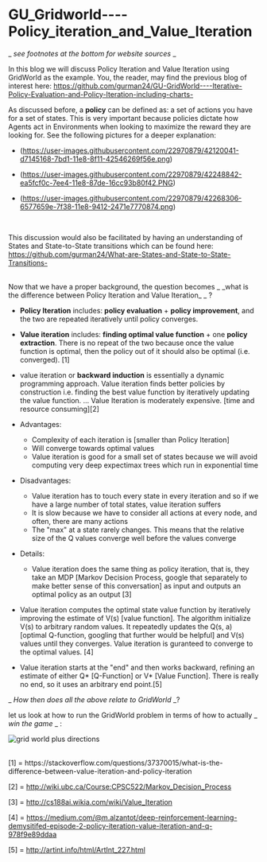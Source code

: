 # GU_Gridworld----Policy_iteration_and_Value_Iteration

_ _see footnotes at the bottom for website sources_ _

In this blog we will discuss Policy Iteration and Value Iteration using GridWorld as the example. You, the reader, may find the previous blog of interest here: https://github.com/gurman24/GU-GridWorld----Iterative-Policy-Evaluation-and-Policy-Iteration-including-charts-

As discussed before, a **policy** can be defined as: a set of actions you have for a set of states. This is very important because policies dictate how Agents act in Environments when looking to maximize the reward they are looking for. See the following pictures for a deeper explanation: 

- (https://user-images.githubusercontent.com/22970879/42120041-d7145168-7bd1-11e8-8f11-42546269f56e.png)  

- (https://user-images.githubusercontent.com/22970879/42248842-ea5fcf0c-7ee4-11e8-87de-16cc93b80f42.PNG)

- (https://user-images.githubusercontent.com/22970879/42268306-6577659e-7f38-11e8-9412-2471e7770874.png)

<br/>

This discussion would also be facilitated by having an understanding of States and State-to-State transitions which can be found here:
https://github.com/gurman24/What-are-States-and-State-to-State-Transitions-

<br/>
Now that we have a proper background, the question becomes _ _what is the difference between Policy Iteration and Value Iteration_ _ ?

- **Policy Iteration** includes: **policy evaluation** + **policy improvement**, and the two are repeated iteratively until policy converges.

- **Value iteration** includes: **finding optimal value function** + one **policy extraction**. There is no repeat of the two because once the value function is optimal, then the policy out of it should also be optimal (i.e. converged). [1]

- value iteration or **backward induction** is essentially a dynamic programming approach. Value iteration finds better policies by construction i.e. finding the best value function by iteratively updating the value function. ... Value Iteration is moderately expensive. [time and resource consuming][2]

- Advantages:
  - Complexity of each iteration is [smaller than Policy Iteration]
  - Will converge towards optimal values
  - Value iteration is good for a small set of states because we will avoid computing very deep expectimax trees which run in exponential time

- Disadvantages:
  - Value iteration has to touch every state in every iteration and so if we have a large number of total states, value iteration suffers
  - It is slow because we have to consider all actions at every node, and often, there are many actions
  - The "max" at a state rarely changes. This means that the relative size of the Q values converge well before the values converge

- Details:
  - Value iteration does the same thing as policy iteration, that is, they take an MDP [Markov Decision Process, google that separately to make better sense of this conversation] as input and outputs an optimal policy as an output [3]

- Value iteration computes the optimal state value function by iteratively improving the estimate of V(s) [value function]. The algorithm initialize V(s) to arbitrary random values. It repeatedly updates the Q(s, a) [optimal Q-function, googling that further would be helpful] and V(s) values until they converges. Value iteration is guranteed to converge to the optimal values. [4]

- Value iteration starts at the "end" and then works backward, refining an estimate of either Q* [Q-Function] or V* [Value Function]. There is really no end, so it uses an arbitrary end point.[5]


_ _How then does all the above relate to GridWorld_ _? 

let us look at how to run the GridWorld problem in terms of how to actually _ _win the game_ _ :

![grid world plus directions](https://user-images.githubusercontent.com/22970879/42313209-65c09134-7fff-11e8-9e06-2b0f66338aa4.png)







<br/>
[1] = https://stackoverflow.com/questions/37370015/what-is-the-difference-between-value-iteration-and-policy-iteration 

[2] = http://wiki.ubc.ca/Course:CPSC522/Markov_Decision_Process

[3] = http://cs188ai.wikia.com/wiki/Value_Iteration

[4] = https://medium.com/@m.alzantot/deep-reinforcement-learning-demysitifed-episode-2-policy-iteration-value-iteration-and-q-978f9e89ddaa

[5] = http://artint.info/html/ArtInt_227.html















